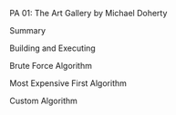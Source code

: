 PA 01: The Art Gallery
by Michael Doherty

Summary

Building and Executing

Brute Force Algorithm

Most Expensive First Algorithm

Custom Algorithm


